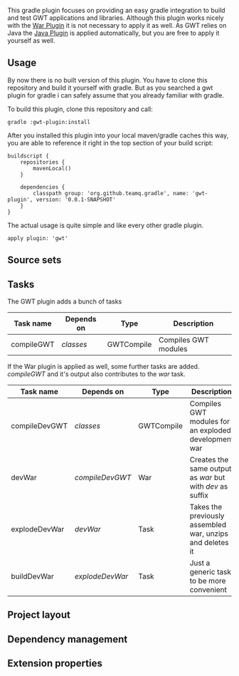 This gradle plugin focuses on providing an easy gradle integration to build and test GWT applications and libraries.
Although this plugin works nicely with the [War Plugin](http://www.gradle.org/docs/current/userguide/war_plugin.html) it is
not necessary to apply it as well. As GWT relies on Java the [Java Plugin](http://www.gradle.org/docs/current/userguide/java_plugin.html)
is applied automatically, but you are free to apply it yourself as well.

## Usage

By now there is no built version of this plugin. You have to clone this repository and build it yourself with gradle.
But as you searched a gwt plugin for gradle i can safely assume that you already familiar with gradle.

To build this plugin, clone this repository and call:

	gradle :gwt-plugin:install
	
After you installed this plugin into your local maven/gradle caches this way, you are able to reference it right in the top
section of your build script:

	buildscript {
		repositories {
			mavenLocal()
		}
		
		dependencies {
			classpath group: 'org.github.teamq.gradle', name: 'gwt-plugin', version: '0.0.1-SNAPSHOT'
		}
	}

The actual usage is quite simple and like every other gradle plugin.

	apply plugin: 'gwt'
	
## Source sets

## Tasks

The GWT plugin adds a bunch of tasks

| Task name     | Depends on           | Type       | Description                |
| ------------- | -------------------- | ---------- | -------------------------- |
| compileGWT    | *classes*            | GWTCompile | Compiles GWT modules       |

If the War plugin is applied as well, some further tasks are added. *compileGWT* and it's output also contributes to the *war* task.

| Task name     | Depends on           | Type       | Description                                               |
| ------------- | -------------------- | ---------- | --------------------------------------------------------- |
| compileDevGWT | *classes*            | GWTCompile | Compiles GWT modules for an exploded development war      |
| devWar        | *compileDevGWT*      | War        | Creates the same output as *war* but with *dev* as suffix |
| explodeDevWar | *devWar*             | Task       | Takes the previously assembled war, unzips and deletes it |
| buildDevWar   | *explodeDevWar*      | Task       | Just a generic task to be more convenient                 |

## Project layout

## Dependency management

## Extension properties